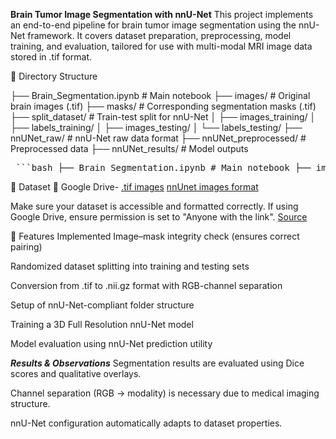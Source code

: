 **Brain Tumor Image Segmentation with nnU-Net**
This project implements an end-to-end pipeline for brain tumor image segmentation using the nnU-Net framework. It covers dataset preparation, preprocessing, model training, and evaluation, tailored for use with multi-modal MRI image data stored in .tif format.

📁 Directory Structure

├── Brain_Segmentation.ipynb       # Main notebook
├── images/                        # Original brain images (.tif)
├── masks/                         # Corresponding segmentation masks (.tif)
├── split_dataset/                 # Train-test split for nnU-Net
│   ├── images_training/
│   ├── labels_training/
│   ├── images_testing/
│   └── labels_testing/
├── nnUNet_raw/                   # nnU-Net raw data format
├── nnUNet_preprocessed/          # Preprocessed data
├── nnUNet_results/               # Model outputs

<pre> ```bash ├── Brain_Segmentation.ipynb # Main notebook ├── images/ # Original brain images (.tif) ├── masks/ # Corresponding segmentation masks (.tif) ├── split_dataset/ # Train-test split for nnU-Net │ ├── images_training/ │ ├── labels_training/ │ ├── images_testing/ │ └── labels_testing/ ├── nnUNet_raw/ # nnU-Net raw data format ├── nnUNet_preprocessed/ # Preprocessed data ├── nnUNet_results/ # Model outputs ``` </pre>

📂 Dataset
🔗 Google Drive- [.tif images](https://drive.google.com/drive/folders/1XBwvnhZrQQK5SXAWr2yTA4GOa9fgqQe7?usp=drive_link)
[nnUnet images format](https://drive.google.com/drive/folders/1Hs64C0FgBv5c638SLg20AKFmqWf4FwAy?usp=drive_link)

Make sure your dataset is accessible and formatted correctly. If using Google Drive, ensure permission is set to "Anyone with the link".
[Source](https://www.kaggle.com/code/abdallahwagih/brain-tumor-segmentation-unet-dice-coef-89-6/input) 

🔧 Features Implemented
Image–mask integrity check (ensures correct pairing)

Randomized dataset splitting into training and testing sets

Conversion from .tif to .nii.gz format with RGB-channel separation

Setup of nnU-Net-compliant folder structure

Training a 3D Full Resolution nnU-Net model

Model evaluation using nnU-Net prediction utility


 ***Results & Observations***
Segmentation results are evaluated using Dice scores and qualitative overlays.

Channel separation (RGB → modality) is necessary due to medical imaging structure.

nnU-Net configuration automatically adapts to dataset properties.
